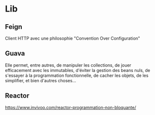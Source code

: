 

# Lib

## Feign

Client HTTP  avec une philosophie "Convention Over Configuration"

## Guava

Elle permet, entre autres, de manipuler les collections, de jouer efficacement avec les immutables, d'éviter la gestion des beans nuls, de s'essayer à la programmation fonctionnelle, de cacher les objets, de les simplifier, et bien d'autres choses…


## Reactor

https://www.invivoo.com/reactor-programmation-non-bloquante/
